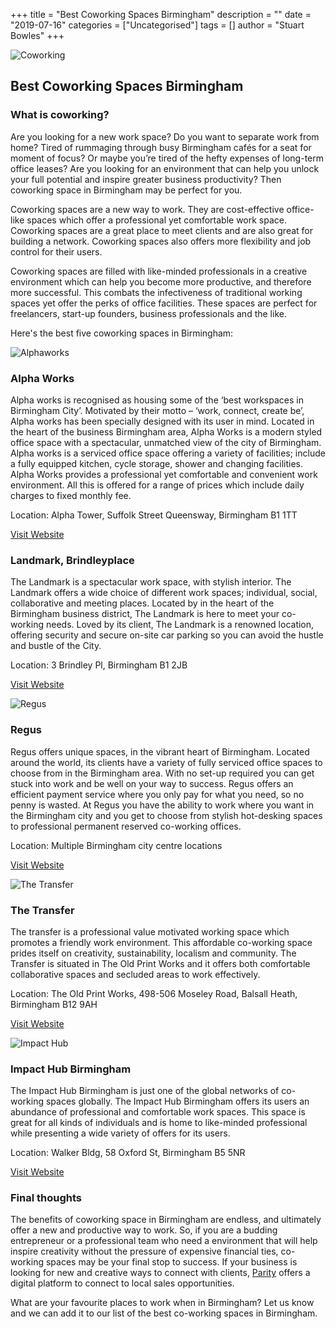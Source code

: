 +++
title = "Best Coworking Spaces Birmingham"
description = ""
date = "2019-07-16"
categories = ["Uncategorised"]
tags = []
author = "Stuart Bowles"
+++

![Coworking](Coworking.jpg)

## Best Coworking Spaces Birmingham


### What is coworking?

Are you looking for a new work space? Do you want to separate work from home? Tired of rummaging through busy Birmingham cafés for a seat for moment of focus? Or maybe you’re tired of the hefty expenses of long-term office leases? Are you looking for an environment that can help you unlock your full potential and inspire greater business productivity? Then coworking space in Birmingham may be perfect for you.

Coworking spaces are a new way to work. They are cost-effective office-like spaces which offer a professional yet comfortable work space. Coworking spaces are a great place to meet clients and are also great for building a network. Coworking spaces also offers more flexibility and job control for their users.

Coworking spaces are filled with like-minded professionals in a creative environment which can help you become more productive, and therefore more successful. This combats the infectiveness of traditional working spaces yet offer the perks of office facilities. These spaces are perfect for freelancers, start-up founders, business professionals and the like.

Here's the best five coworking spaces in Birmingham:

![Alphaworks](Alphaworks.jpg)

### Alpha Works

 Alpha works is recognised as housing some of the ‘best workspaces in Birmingham City’. Motivated by their motto – ‘work, connect, create be’, Alpha works has been specially designed with its user in mind. Located in the heart of the business Birmingham area, Alpha Works is a modern styled office space with a spectacular, unmatched view of the city of Birmingham. Alpha works is a serviced office space offering a variety of facilities; include a fully equipped kitchen, cycle storage, shower and changing facilities. Alpha Works provides a professional yet comfortable and convenient work environment. All this is offered for a range of prices which include daily charges to fixed monthly fee.

Location: Alpha Tower, Suffolk Street Queensway, Birmingham B1 1TT

[Visit Website](http://www.alphaworksb1.co.uk/)



### Landmark, Brindleyplace

The Landmark is a spectacular work space, with stylish interior. The Landmark offers a wide choice of different work spaces; individual, social, collaborative and meeting places. Located by in the heart of the Birmingham business district, The Landmark is here to meet your co-working needs. Loved by its client, The Landmark is a renowned location, offering security and secure on-site car parking so you can avoid the hustle and bustle of the City.

Location: 3 Brindley Pl, Birmingham B1 2JB

[Visit Website](https://www.landmarkspace.co.uk/locations/birmingham-brindleyplace/)

![Regus](Regus.jpg)

### Regus

 Regus offers unique spaces, in the vibrant heart of Birmingham. Located around the world, its clients have a variety of fully serviced office spaces to choose from in the Birmingham area. With no set-up required you can get stuck into work and be well on your way to success. Regus offers an efficient payment service where you only pay for what you need, so no penny is wasted. At Regus you have the ability to work where you want in the Birmingham city and you get to choose from stylish hot-desking spaces to professional permanent reserved co-working offices.

 Location: Multiple Birmingham city centre locations

[Visit Website](https://www.regus.co.uk/offices/united-kingdom/west-midlands/birmingham/coworking-space)

![The Transfer](The-Transfer.jpg)

### The Transfer

The transfer is a professional value motivated working space which promotes a friendly work environment. This affordable co-working space prides itself on creativity, sustainability, localism and community. The Transfer is situated in The Old Print Works and it offers both comfortable collaborative spaces and secluded areas to work effectively.

Location: The Old Print Works, 498-506 Moseley Road, Balsall Heath, Birmingham  B12 9AH

[Visit Website](https://www.oldprintworks.org/transfer)

![Impact Hub](Impact-Hub.jpg)

### Impact Hub Birmingham

The Impact Hub Birmingham is just one of the global networks of co-working spaces globally. The Impact Hub Birmingham offers its users an abundance of professional and comfortable work spaces. This space is great for all kinds of individuals and is home to like-minded professional while presenting a wide variety of offers for its users.

 Location: Walker Bldg, 58 Oxford St, Birmingham B5 5NR

[Visit Website](https://birmingham.impacthub.net/)

### Final thoughts

The benefits of coworking space in Birmingham are endless, and ultimately offer a new and productive way to work. So, if you are a budding entrepreneur or a professional team who need a environment that will help inspire creativity without the pressure of expensive financial ties, co-working spaces may be your final stop to success. If your business is looking for new and creative ways to connect with clients, [Parity](https://new.parity.uk) offers a digital platform to connect to local sales opportunities.

What are your favourite places to work when in Birmingham? Let us know and we can add it to our list of the best co-working spaces in Birmingham.
